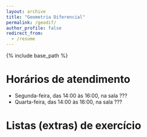 ```yaml
---
layout: archive
title: "Geometria Diferencial"
permalink: /geodif/
author_profile: false
redirect_from:
  - /resume
---
```


{% include base_path %}

# Horários de atendimento

- Segunda-feira, das 14:00 às 16:00, na sala ???
- Quarta-feira, das 14:00 às 16:00, na sala ???

# Listas (extras) de exercício


